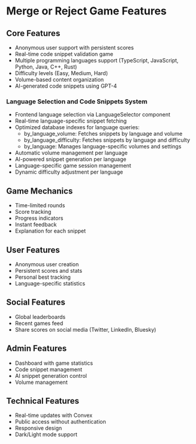 # Merge or Reject Game Features

## Core Features

- Anonymous user support with persistent scores
- Real-time code snippet validation game
- Multiple programming languages support (TypeScript, JavaScript, Python, Java, C++, Rust)
- Difficulty levels (Easy, Medium, Hard)
- Volume-based content organization
- AI-generated code snippets using GPT-4

### Language Selection and Code Snippets System

- Frontend language selection via LanguageSelector component
- Real-time language-specific snippet fetching
- Optimized database indexes for language queries:
  - by_language_volume: Fetches snippets by language and volume
  - by_language_difficulty: Fetches snippets by language and difficulty
  - by_language: Manages language-specific volumes and settings
- Automatic volume management per language
- AI-powered snippet generation per language
- Language-specific game session management
- Dynamic difficulty adjustment per language

## Game Mechanics

- Time-limited rounds
- Score tracking
- Progress indicators
- Instant feedback
- Explanation for each snippet

## User Features

- Anonymous user creation
- Persistent scores and stats
- Personal best tracking
- Language-specific statistics

## Social Features

- Global leaderboards
- Recent games feed
- Share scores on social media (Twitter, LinkedIn, Bluesky)

## Admin Features

- Dashboard with game statistics
- Code snippet management
- AI snippet generation control
- Volume management

## Technical Features

- Real-time updates with Convex
- Public access without authentication
- Responsive design
- Dark/Light mode support
